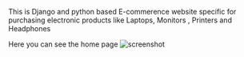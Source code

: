 This is Django and python based E-commerence website specific for purchasing electronic products like Laptops, Monitors , Printers and Headphones


Here you can see the home page
![screenshot](https://user-images.githubusercontent.com/49100670/165900170-219d1a38-cf2d-43f6-866b-fbac2d0448a4.png)
